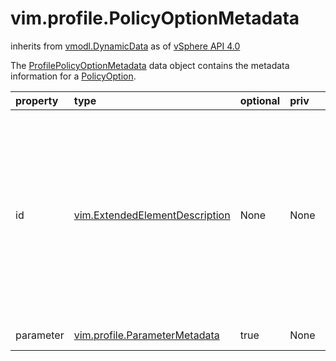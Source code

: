 vim.profile.PolicyOptionMetadata
================================
inherits from [vmodl.DynamicData](docs/vmodl.DynamicData.md)
as of [vSphere API 4.0](vim.version.md#vim.version.version5)


The <a href="vim.profile.PolicyOptionMetadata.md">ProfilePolicyOptionMetadata</a> data object contains the metadata information  for a <a href="vim.profile.PolicyOption.md">PolicyOption</a>.

| property | type | optional | priv | desc |
|:---------|:-----|:---------|:-----|:-----|
| id | [vim.ExtendedElementDescription](vim.ExtendedElementDescription.md "vim.ExtendedElementDescription") | None | None | Identifier for the policy option.  <ul>  <li>The <code>id.key</code> value  (<a href="vim.ExtendedElementDescription.md">ExtendedElementDescription</a>.<a href="vim.ElementDescription.md#key">key</a>)  identifies the policy option type.</li>  <li>The <code>id.label</code> property  (<a href="vim.ExtendedElementDescription.md">ExtendedElementDescription</a>.<a href="vim.Description.md#label">label</a>)  contains a brief localizable message describing the policy option.</li>  <li>The <code>id.summary</code> property  (<a href="vim.ExtendedElementDescription.md">ExtendedElementDescription</a>.<a href="vim.Description.md#summary">summary</a>)  contains a localizable summary of the policy option.  Summary information can contain embedded variable names which can  be replaced with values from the <code>parameter</code> property.</li> |
| parameter | [vim.profile.ParameterMetadata](vim.profile.ParameterMetadata.md "vim.profile.ParameterMetadata") | true | None | Metadata about the parameters for the policy option. |


